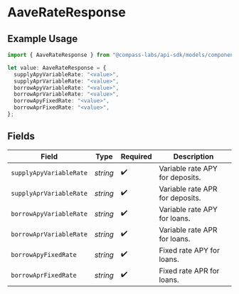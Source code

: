 # AaveRateResponse

## Example Usage

```typescript
import { AaveRateResponse } from "@compass-labs/api-sdk/models/components";

let value: AaveRateResponse = {
  supplyApyVariableRate: "<value>",
  supplyAprVariableRate: "<value>",
  borrowApyVariableRate: "<value>",
  borrowAprVariableRate: "<value>",
  borrowApyFixedRate: "<value>",
  borrowAprFixedRate: "<value>",
};
```

## Fields

| Field                           | Type                            | Required                        | Description                     |
| ------------------------------- | ------------------------------- | ------------------------------- | ------------------------------- |
| `supplyApyVariableRate`         | *string*                        | :heavy_check_mark:              | Variable rate APY for deposits. |
| `supplyAprVariableRate`         | *string*                        | :heavy_check_mark:              | Variable rate APR for deposits. |
| `borrowApyVariableRate`         | *string*                        | :heavy_check_mark:              | Variable rate APY for loans.    |
| `borrowAprVariableRate`         | *string*                        | :heavy_check_mark:              | Variable rate APR for loans.    |
| `borrowApyFixedRate`            | *string*                        | :heavy_check_mark:              | Fixed rate APY for loans.       |
| `borrowAprFixedRate`            | *string*                        | :heavy_check_mark:              | Fixed rate APR for loans.       |